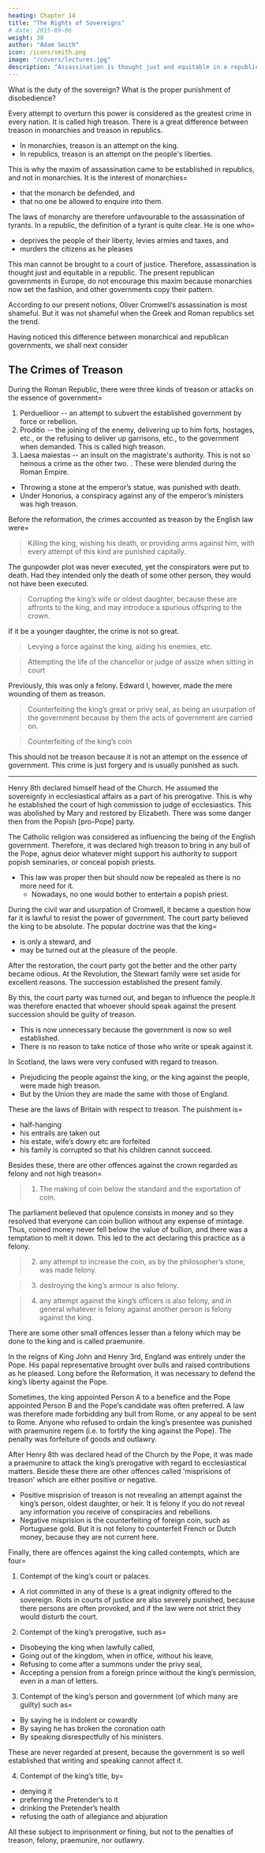 ```yaml
---
heading: Chapter 14
title: "The Rights of Sovereigns"
# date: 2015-09-06
weight: 30
author: "Adam Smith"
icon: /icons/smith.png
image: "/covers/lectures.jpg"
description: "Assassination is thought just and equitable in a republic but not in a monarchy"
---
```




What is the duty of the sovereign? What is the proper punishment of disobedience?

Every attempt to overturn this power is considered as the greatest crime in every nation. It is called high treason. There is a great difference between treason in monarchies and treason in republics.
- In monarchies, treason is an attempt on the king.
- In republics, treason is an attempt on the people's liberties.

This is why the maxim of assassination came to be established in republics, and not in monarchies. It is the interest of monarchies= 
- that the monarch be defended, and
- that no one be allowed to enquire into them.

The laws of monarchy are therefore unfavourable to the assassination of tyrants. In a republic, the definition of a tyrant is quite clear. He is one who= 
- deprives the people of their liberty, levies armies and taxes, and
- murders the citizens as he pleases

This man cannot be brought to a court of justice. Therefore, assassination is thought just and equitable in a republic. The present republican governments in Europe, do not encourage this maxim because monarchies now set the fashion, and other governments copy their pattern.

According to our present notions, Oliver Cromwell’s assassination is most shameful. But it was not shameful when the Greek and Roman republics set the trend.

Having noticed this difference between monarchical and republican governments, we shall next consider 


## The Crimes of Treason

During the Roman Republic, there were three kinds of treason or attacks on the essence of government= 

1. Perduellioor -- an attempt to subvert the established government by force or rebellion.
2. Proditio -- the joining of the enemy, delivering up to him forts, hostages, etc., or the refusing to deliver up garrisons, etc., to the government when demanded. This is called high treason.
3. Laesa maiestas -- an insult on the magistrate's authority. This is not so heinous a crime as the other two.
.
These were blended during the Roman Empire. 

- Throwing a stone at the emperor’s statue, was punished with death.
- Under Honorius, a conspiracy against any of the emperor’s ministers was high treason.


Before the reformation, the crimes accounted as treason by the English law were= 

> Killing the king, wishing his death, or providing arms against him, with every attempt of this kind are punished capitally.

The gunpowder plot was never executed, yet the conspirators were put to death. Had they intended only the death of some other person, they would not have been executed.

> Corrupting the king’s wife or oldest daughter, because these are affronts to the king, and may introduce a spurious offspring to the crown.

If it be a younger daughter, the crime is not so great.

> Levying a force against the king, aiding his enemies, etc.

> Attempting the life of the chancellor or judge of assize when sitting in court

Previously, this was only a felony. Edward I, however, made the mere wounding of them as treason.

> Counterfeiting the king’s great or privy seal, as being an usurpation of the government because by them the acts of government are carried on.

> Counterfeiting of the king’s coin

This should not be treason because it is not an attempt on the essence of government. This crime is just forgery and is usually punished as such.


---

Henry 8th declared himself head of the Church. He assumed the sovereignty in ecclesiastical affairs as a part of his prerogative. This is why he established the court of high commission to judge of ecclesiastics. This was abolished by Mary and restored by Elizabeth. There was some danger then from the Popish [pro-Pope] party.

The Catholic religion was considered as influencing the being of the English government. Therefore, it was declared high treason to bring in any bull of the Pope, agnus deior whatever might support his authority to support popish seminaries, or conceal popish priests.
- This law was proper then but should now be repealed as there is no more need for it.
  - Nowadays, no one would bother to entertain a popish priest.

During the civil war and usurpation of Cromwell, it became a question how far it is lawful to resist the power of government. The court party believed the king to be absolute. The popular doctrine was that the king= 
- is only a steward, and
- may be turned out at the pleasure of the people.

After the restoration, the court party got the better and the other party became odious. At the Revolution, the Stewart family were set aside for excellent reasons. The succession established the present family.

By this, the court party was turned out, and began to influence the people.It was therefore enacted that whoever should speak against the present succession should be guilty of treason.
- This is now unnecessary because the government is now so well established.
- There is no reason to take notice of those who write or speak against it.  

In Scotland, the laws were very confused with regard to treason.
- Prejudicing the people against the king, or the king against the people, were made high treason.
- But by the Union they are made the same with those of England.

These are the laws of Britain with respect to treason. The puishment is= 
- half-hanging
- his entrails are taken out
- his estate, wife’s dowry etc are forfeited
- his family is corrupted so that his children cannot succeed.

Besides these, there are other offences against the crown regarded as felony and not high treason= 

> 1. The making of coin below the standard and the exportation of coin.

The parliament believed that opulence consists in money and so they resolved that everyone can coin bullion without any expense of mintage. Thus, coined money never fell below the value of bullion, and there was a temptation to melt it down. This led to the act declaring this practice as a felony.

> 2. any attempt to increase the coin, as by the philosopher’s stone, was made felony.

> 3. destroying the king’s armour is also felony.

> 4. any attempt against the king’s officers is also felony, and in general whatever is felony against another person is felony against the king.
<!-- - If Person A' pocket were picked by Person B, it would be felony against Person B, as it is against any private gentleman, but the former offences are committed against him as king. -->

There are some other small offences lesser than a felony which may be done to the king and is called praemunire.

In the reigns of King John and Henry 3rd, England was entirely under the Pope. His papal representative brought over bulls and raised contributions as he pleased. Long before the Reformation, it was necessary to defend the king’s liberty against the Pope. 

Sometimes, the king appointed Person A to a benefice and the Pope appointed Person B and the Pope’s candidate was often preferred. A law was therefore made forbidding any bull from Rome, or any appeal to be sent to Rome. Anyone who refused to ordain the king’s presentee was punished with praemunire regem (i.e. to fortify the king against the Pope). The penalty was forfeiture of goods and outlawry.

After Henry 8th was declared head of the Church by the Pope, it was made a praemunire to attack the king’s prerogative with regard to ecclesiastical matters. Beside these there are other offences called 'misprisions of treason' which are either positive or negative.
- Positive misprision of treason is not revealing an attempt against the king’s person, oldest daughter, or heir. It is felony if you do not reveal any information you receive of conspiracies and rebellions.
- Negative misprision is the counterfeiting of foreign coin, such as Portuguese gold. But it is not felony to counterfeit French or Dutch money, because they are not current here.

Finally, there are offences against the king called contempts, which are four= 

1. Contempt of the king’s court or palaces.
- A riot committed in any of these is a great indignity offered to the sovereign. Riots in courts of justice are also severely punished, because there persons are often provoked, and if the law were not strict they would disturb the court.

2. Contempt of the king’s prerogative, such as= 
- Disobeying the king when lawfully called,
- Going out of the kingdom, when in office, without his leave,
- Refusing to come after a summons under the privy seal,
- Accepting a pension from a foreign prince without the king’s permission, even in a man of letters.

3. Contempt of the king’s person and government (of which many are guilty) such as= 
- By saying he is indolent or cowardly
- By saying he has broken the coronation oath
- By speaking disrespectfully of his ministers.

These are never regarded at present, because the government is so well established that writing and speaking cannot affect it.

4. Contempt of the king’s title, by= 
- denying it
- preferring the Pretender’s to it
- drinking the Pretender’s health
- refusing the oath of allegiance and abjuration

All these subject to imprisonment or fining, but not to the penalties of treason, felony, praemunire, nor outlawry.

<!-- Having considered the offences of the subject against the sovereign, we shall next treat of the crimes which the sovereign may commit against the subject.

But first it is proper to consider who are subjects of a state. -->